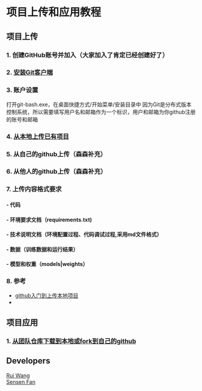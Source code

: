 # 项目上传和应用教程
## 项目上传
### 1. 创建GitHub账号并加入（大家加入了肯定已经创建好了）
### 2. [安装Git客户端](安装git客户端)
### 3. 账户设置
打开git-bash.exe，在桌面快捷方式/开始菜单/安装目录中
因为Git是分布式版本控制系统，所以需要填写用户名和邮箱作为一个标识，用户和邮箱为你github注册的账号和邮箱  

### 4. [从本地上传已有项目](从本地上传目标.md)

### 5. 从自己的github上传（森森补充）

### 6. 从他人的github上传（森森补充）

### 7. 上传内容格式要求
  ####   - 代码
  ####   - 环境要求文档（requirements.txt)
  ####   - 技术说明文档（环境配置过程、代码调试过程,采用md文件格式）
  ####   - 数据（训练数据和运行结果）
  ####   - 模型和权重（models|weights）

### 8. 参考
- [github入门到上传本地项目](https://www.cnblogs.com/specter45/p/github.html)
- 

## 项目应用
### 1. [从团队仓库下载到本地或fork到自己的github](项目下载和fork.md)





## Developers
[Rui Wang](https://github.com/nightking-wang)  
[Sensen Fan](https://github.com/lietmarsh)  

